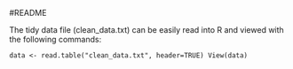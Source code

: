 #README

The tidy data file (clean_data.txt) can be easily read into R and viewed with the following commands:

`data <- read.table("clean_data.txt", header=TRUE)
View(data)`
